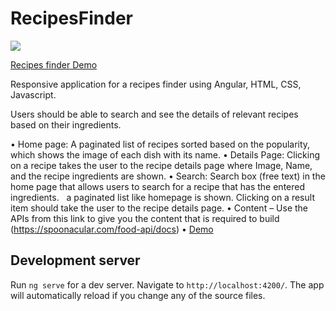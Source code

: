 
# RecipesFinder

![](recipes-finder.gif)

<a href="https://abuhani.github.io/recipes-finder/" target="_blank">Recipes finder Demo</a>

Responsive application for a recipes finder using Angular, HTML, CSS, Javascript. 

Users should be able to search and see the details of relevant recipes based on their ingredients.

• Home page: A paginated list of recipes sorted based on the popularity, which shows the image of each dish with its name.
• Details Page: Clicking on a recipe takes the user to the recipe details page where Image, Name,  and the recipe ingredients are shown.
• Search: Search box (free text) in the home page that allows users to search for a recipe that has the entered ingredients. 
  a paginated list like homepage is shown. Clicking on a result item should take the user to the recipe details page.
• Content – Use the APIs from this link to give you the content that is required to build (https://spoonacular.com/food-api/docs)
• <a href="https://abuhani.github.io/recipes-finder/" target="_blank">Demo</a>

## Development server

Run `ng serve` for a dev server. Navigate to `http://localhost:4200/`. The app will automatically reload if you change any of the source files.
